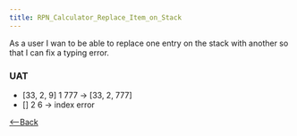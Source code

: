 ```yaml
---
title: RPN_Calculator_Replace_Item_on_Stack
---
```

As a user I wan to be able to replace one entry on the stack with another so that I can fix a typing error.

### UAT
* [33, 2, 9] 1 <enter> 777 <replace> -> [33, 2, 777]
* [] 2 <enter> 6 <replace> -> index error

[<--Back]({{_site.pagesurl}}/RPN_Calculator)

